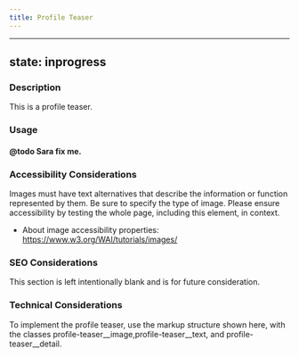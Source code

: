 ```yaml
---
title: Profile Teaser
---
```


---
state: inprogress
---

### Description
This is a profile teaser.

### Usage
#### @todo Sara fix me.

### Accessibility Considerations
Images must have text alternatives that describe the information or function represented by them. Be sure to specify the type of image. Please ensure accessibility by testing the whole page, including this element, in context.

* About image accessibility properties: https://www.w3.org/WAI/tutorials/images/

### SEO Considerations
This section is left intentionally blank and is for future consideration.

### Technical Considerations
To implement the profile teaser, use the markup structure shown here, with the classes profile-teaser__image,profile-teaser__text, and profile-teaser__detail.
